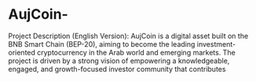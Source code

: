 # AujCoin-
Project Description (English Version): AujCoin is a digital asset built on the BNB Smart Chain (BEP-20), aiming to become the leading investment-oriented cryptocurrency in the Arab world and emerging markets. The project is driven by a strong vision of empowering a knowledgeable, engaged, and growth-focused investor community that contributes 
